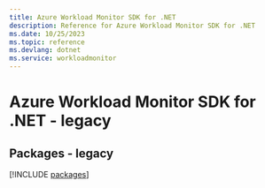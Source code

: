 ```yaml
---
title: Azure Workload Monitor SDK for .NET
description: Reference for Azure Workload Monitor SDK for .NET
ms.date: 10/25/2023
ms.topic: reference
ms.devlang: dotnet
ms.service: workloadmonitor
---
```

# Azure Workload Monitor SDK for .NET - legacy
## Packages - legacy
[!INCLUDE [packages](workload-monitor-index.md)]